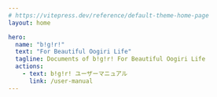 ```yaml
---
# https://vitepress.dev/reference/default-theme-home-page
layout: home

hero:
  name: "bǃgǃrǃ"
  text: "For Beautiful Oogiri Life"
  tagline: Documents of bǃgǃrǃ For Beautiful Oogiri Life
  actions:
    - text: bǃgǃrǃ ユーザーマニュアル
      link: /user-manual
---
```


